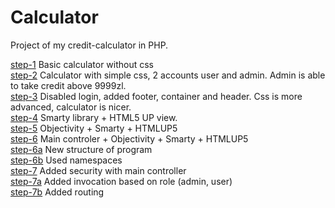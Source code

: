 # Calculator
Project of my credit-calculator in PHP.

<a href="https://github.com/przemuszgodus/Kalkulator/tree/step-1">step-1</a> Basic calculator without css</br>
<a href="https://github.com/przemuszgodus/Kalkulator/tree/step-2">step-2</a> Calculator with simple css, 2 accounts user and admin. Admin is able to take credit above 9999zl.</br>
<a href="https://github.com/przemuszgodus/Kalkulator/tree/step-3">step-3</a> Disabled login, added footer, container and header. Css is more advanced, calculator is nicer. </br>
<a href="https://github.com/przemuszgodus/Kalkulator/tree/step-4">step-4</a> Smarty library + HTML5 UP view. </br>
<a href="https://github.com/przemuszgodus/Kalkulator/tree/step-5">step-5</a> Objectivity + Smarty + HTMLUP5  </br>
<a href="https://github.com/przemuszgodus/Kalkulator/tree/step-6">step-6</a> Main controler + Objectivity + Smarty + HTMLUP5</br>
<a href="https://github.com/przemuszgodus/Kalkulator/tree/step-6a">step-6a</a> New structure of program</br>
<a href="https://github.com/przemuszgodus/Kalkulator/tree/step-6b">step-6b</a> Used namespaces</br>
<a href="https://github.com/przemuszgodus/Kalkulator/tree/step-7">step-7</a> Added security with main controller</br>
<a href="https://github.com/przemuszgodus/Kalkulator/tree/step-7a">step-7a</a> Added invocation based on role (admin, user)</br>
<a href="https://github.com/przemuszgodus/Kalkulator/tree/step-7b">step-7b</a> Added routing

